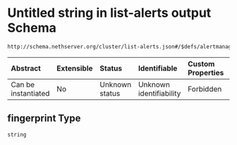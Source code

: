 # Untitled string in list-alerts output Schema

```txt
http://schema.nethserver.org/cluster/list-alerts.json#/$defs/alertmanager-v2-object/properties/fingerprint
```



| Abstract            | Extensible | Status         | Identifiable            | Custom Properties | Additional Properties | Access Restrictions | Defined In                                                            |
| :------------------ | :--------- | :------------- | :---------------------- | :---------------- | :-------------------- | :------------------ | :-------------------------------------------------------------------- |
| Can be instantiated | No         | Unknown status | Unknown identifiability | Forbidden         | Allowed               | none                | [list-alerts.json\*](cluster/list-alerts.json "open original schema") |

## fingerprint Type

`string`
